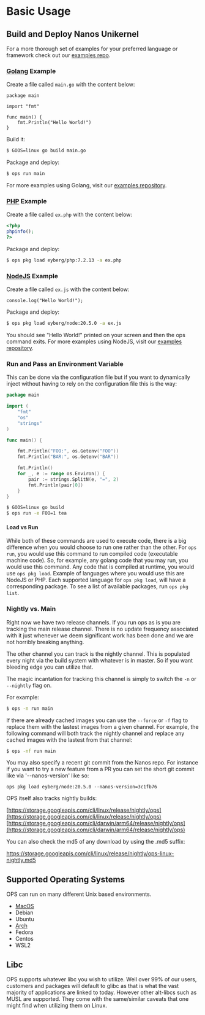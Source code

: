 Basic Usage
================

## Build and Deploy Nanos Unikernel

For a more thorough set of examples for your preferred language or
framework check out our [examples repo](https://github.com/nanovms/ops-examples).

### [Golang](https://golang.org) Example
Create a file called `main.go` with the content below:
```golang
package main

import "fmt"

func main() {
	fmt.Println("Hello World!")
}
```

Build it:
```sh
$ GOOS=linux go build main.go
```

Package and deploy:
```sh
$ ops run main
```

For more examples using Golang, visit our
[examples repository](https://github.com/nanovms/ops-examples/tree/master/golang).

### [PHP](https://www.php.net/) Example
Create a file called `ex.php` with  the content below:
```php
<?php
phpinfo();
?>
```

Package and deploy:
```sh
$ ops pkg load eyberg/php:7.2.13 -a ex.php
```

### [NodeJS](https://nodejs.org/en/) Example
Create a file called `ex.js` with  the content below:
```node
console.log("Hello World!");
```

Package and deploy:
```sh
$ ops pkg load eyberg/node:20.5.0 -a ex.js
```

You should see "Hello World!" printed on your screen and then the ops command
exits. For more examples using NodeJS, visit our [examples
repository](https://github.com/nanovms/ops-examples/tree/master/javascript).

### Run and Pass an Environment Variable
This can be done via the configuration file but if you want to
dynamically inject without having to rely on the configuration file this
is the way:

```go
package main

import (
	"fmt"
	"os"
	"strings"
)

func main() {

	fmt.Println("FOO:", os.Getenv("FOO"))
	fmt.Println("BAR:", os.Getenv("BAR"))

	fmt.Println()
	for _, e := range os.Environ() {
		pair := strings.SplitN(e, "=", 2)
		fmt.Println(pair[0])
	}
}
```

```sh
$ GOOS=linux go build
$ ops run -e FOO=1 tea
```

#### Load vs Run
While both of these commands are used to execute code, there is a big
difference when you would choose to run one rather than the other. For `ops
run`, you would use this command to run compiled code (executable machine
code). So, for example, any golang code that you may run, you would use this
command. Any code that is compiled at runtime, you would use `ops pkg load`.
Example of languages where you would use this are NodeJS or PHP. Each supported
language for `ops pkg load`, will have a corresponding package. To see a list of
available packages, run `ops pkg list`.

### Nightly vs. Main
Right now we have two release channels. If you run ops as is you are
tracking the main release channel. There is no update frequency
associated with it just whenever we deem significant work has been done
and we are not horribly breaking anything.

The other channel you can track is the nightly channel. This is
populated every night via the build system with whatever is in master.
So if you want bleeding edge you can utilize that.

The magic incantation for tracking this channel is simply to switch the
`-n` or `--nightly` flag on.

For example:

```sh
$ ops -n run main
```

If there are already cached images you can use the `--force` or `-f` flag to
replace them with the lastest images from a given channel. For example, the
following command will both track the nightly channel and replace any cached
images with the lastest from that channel:

```sh
$ ops -nf run main
```

You may also specify a recent git commit from the Nanos repo. For
instance if you want to try a new feature from a PR you can set the
short git commit like via '--nanos-version' like so:

```
ops pkg load eyberg/node:20.5.0 --nanos-version=3c1fb76
```

OPS itself also tracks nightly builds:

[https://storage.googleapis.com/cli/linux/release/nightly/ops](https://storage.googleapis.com/cli/linux/release/nightly/ops)
[https://storage.googleapis.com/cli/darwin/arm64/release/nightly/ops](https://storage.googleapis.com/cli/darwin/arm64/release/nightly/ops)

You can also check the md5 of any download by using the .md5 suffix:

https://storage.googleapis.com/cli/linux/release/nightly/ops-linux-nightly.md5

## Supported Operating Systems

OPS can run on many different Unix based environments.

 * [MacOS](https://github.com/nanovms/homebrew-ops)
 * Debian
 * Ubuntu
 * [Arch](https://aur.archlinux.org/packages/ops/)
 * Fedora
 * Centos
 * WSL2

## Libc

OPS supports whatever libc you wish to utilize. Well over 99% of our
users, customers and packages will default to glibc as that is what the
vast majority of applications are linked to today. However other
alt-libcs such as MUSL are supported. They come with the same/similar
caveats that one might find when utilizing them on Linux.
